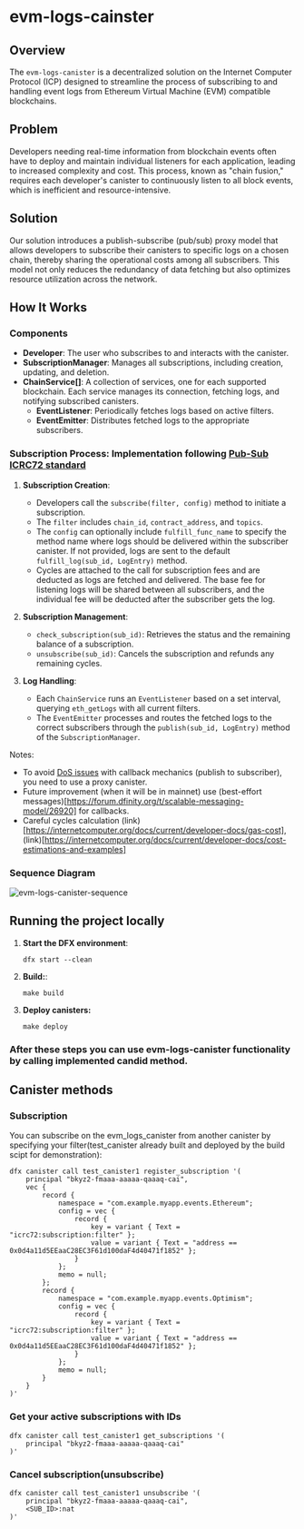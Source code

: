# evm-logs-cainster

## Overview

The `evm-logs-canister` is a decentralized solution on the Internet Computer Protocol (ICP) designed to streamline the process of subscribing to and handling event logs from Ethereum Virtual Machine (EVM) compatible blockchains.

## Problem

Developers needing real-time information from blockchain events often have to deploy and maintain individual listeners for each application, leading to increased complexity and cost. This process, known as "chain fusion," requires each developer's canister to continuously listen to all block events, which is inefficient and resource-intensive.

## Solution

Our solution introduces a publish-subscribe (pub/sub) proxy model that allows developers to subscribe their canisters to specific logs on a chosen chain, thereby sharing the operational costs among all subscribers. This model not only reduces the redundancy of data fetching but also optimizes resource utilization across the network.

## How It Works

### Components
- **Developer**: The user who subscribes to and interacts with the canister.
- **SubscriptionManager**: Manages all subscriptions, including creation, updating, and deletion.
- **ChainService[]**: A collection of services, one for each supported blockchain. Each service manages its connection, fetching logs, and notifying subscribed canisters.
  - **EventListener**: Periodically fetches logs based on active filters.
  - **EventEmitter**: Distributes fetched logs to the appropriate subscribers.

### Subscription Process: Implementation following [Pub-Sub ICRC72 standard](https://github.com/icdevs/ICEventsWG/blob/main/Meetings/20240529/icrc72draft.md)
1. **Subscription Creation**:
   - Developers call the `subscribe(filter, config)` method to initiate a subscription.
   - The `filter` includes `chain_id`, `contract_address`, and `topics`.
   - The `config` can optionally include `fulfill_func_name` to specify the method name where logs should be delivered within the subscriber canister. If not provided, logs are sent to the default `fulfill_log(sub_id, LogEntry)` method.
   - Cycles are attached to the call for subscription fees and are deducted as logs are fetched and delivered. The base fee for listening logs will be shared between all subscribers, and the individual fee will be deducted after the subscriber gets the log. 

2. **Subscription Management**:
   - `check_subscription(sub_id)`: Retrieves the status and the remaining balance of a subscription.
   - `unsubscribe(sub_id)`: Cancels the subscription and refunds any remaining cycles.

3. **Log Handling**:
   - Each `ChainService` runs an `EventListener` based on a set interval, querying `eth_getLogs` with all current filters.
   - The `EventEmitter` processes and routes the fetched logs to the correct subscribers through the `publish(sub_id, LogEntry)` method of the `SubscriptionManager`.

Notes: 
- To avoid [DoS issues](https://internetcomputer.org/docs/current/developer-docs/security/security-best-practices/inter-canister-calls#be-aware-of-the-risks-involved-in-calling-untrustworthy-canisters) with callback mechanics (publish to subscriber), you need to use a proxy canister.
- Future improvement (when it will be in mainnet) use (best-effort messages)[https://forum.dfinity.org/t/scalable-messaging-model/26920] for callbacks.
- Careful cycles calculation (link)[https://internetcomputer.org/docs/current/developer-docs/gas-cost], (link)[https://internetcomputer.org/docs/current/developer-docs/cost-estimations-and-examples] 

### Sequence Diagram
![evm-logs-canister-sequence](https://github.com/user-attachments/assets/5e1460ba-e8ff-4416-831c-4e0eb2b57617)

## Running the project locally

1. **Start the DFX environment**:
   
   ```
   dfx start --clean
   ```
   
2. **Build:**:
   ```
   make build
   ```
3. **Deploy canisters:**
   ```
   make deploy
   ```
   
### After these steps you can use evm-logs-canister functionality by calling implemented candid method.


## Canister methods

### Subscription

You can subscribe on the evm_logs_canister from another canister by specifying your filter(test_canister already built and deployed by the build scipt for demonstration):

```
dfx canister call test_canister1 register_subscription '(
    principal "bkyz2-fmaaa-aaaaa-qaaaq-cai",
    vec {
        record {
            namespace = "com.example.myapp.events.Ethereum";
            config = vec {
                record {
                    key = variant { Text = "icrc72:subscription:filter" };
                    value = variant { Text = "address == 0x0d4a11d5EEaaC28EC3F61d100daF4d40471f1852" };
                }
            };
            memo = null;
        };
        record {
            namespace = "com.example.myapp.events.Optimism";
            config = vec {
                record {
                    key = variant { Text = "icrc72:subscription:filter" };
                    value = variant { Text = "address == 0x0d4a11d5EEaaC28EC3F61d100daF4d40471f1852" };
                }
            };
            memo = null;
        }
    }
)'
```

### Get your active subscriptions with IDs

```
dfx canister call test_canister1 get_subscriptions '(
    principal "bkyz2-fmaaa-aaaaa-qaaaq-cai"
)' 
```

### Cancel subscription(unsubscribe)


```
dfx canister call test_canister1 unsubscribe '(
    principal "bkyz2-fmaaa-aaaaa-qaaaq-cai",
    <SUB_ID>:nat
)'
```